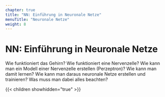 ```yaml
---
chapter: true
title: "NN: Einführung in Neuronale Netze"
menuTitle: "Neuronale Netze"
weight: 8
---
```



# NN: Einführung in Neuronale Netze

Wie funktioniert das Gehirn? Wie funktioniert eine Nervenzelle? Wie kann man ein Modell
einer Nervenzelle erstellen (Perzeptron)? Wie kann man damit lernen? Wie kann man daraus
neuronale Netze erstellen und trainieren? Was muss man dabei alles beachten?


{{< children showhidden="true" >}}
